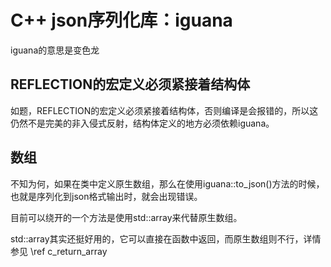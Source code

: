 # C++ json序列化库：iguana

iguana的意思是变色龙

## REFLECTION的宏定义必须紧接着结构体

如题，REFLECTION的宏定义必须紧接着结构体，否则编译是会报错的，所以这仍然不是完美的非入侵式反射，结构体定义的地方必须依赖iguana。

## 数组

不知为何，如果在类中定义原生数组，那么在使用iguana::to_json()方法的时候，也就是序列化到json格式输出时，就会出现错误。

目前可以绕开的一个方法是使用std::array来代替原生数组。

std::array其实还挺好用的，它可以直接在函数中返回，而原生数组则不行，详情参见 \ref c_return_array 